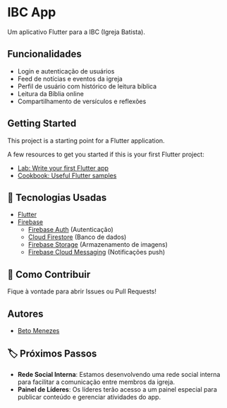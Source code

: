 # IBC App

Um aplicativo Flutter para a IBC (Igreja Batista).

## Funcionalidades

- Login e autenticação de usuários
- Feed de notícias e eventos da igreja
- Perfil de usuário com histórico de leitura bíblica
- Leitura da Bíblia online
- Compartilhamento de versículos e reflexões

## Getting Started

This project is a starting point for a Flutter application.

A few resources to get you started if this is your first Flutter project:

- [Lab: Write your first Flutter app](https://docs.flutter.dev/get-started/codelab)
- [Cookbook: Useful Flutter samples](https://docs.flutter.dev/cookbook)

## 🔧 Tecnologias Usadas

- [Flutter](https://flutter.dev/)
- [Firebase](https://firebase.google.com/)
  - [Firebase Auth](https://firebase.google.com/products/auth) (Autenticação)
  - [Cloud Firestore](https://firebase.google.com/products/firestore) (Banco de dados)
  - [Firebase Storage](https://firebase.google.com/products/storage) (Armazenamento de imagens)
  - [Firebase Cloud Messaging](https://firebase.google.com/products/cloud-messaging) (Notificações push)

## 🚀 Como Contribuir

Fique à vontade para abrir Issues ou Pull Requests!

## Autores

- [Beto Menezes](https://github.com/BetoMenezesArt)

## 🏷️ Próximos Passos

- **Rede Social Interna**: Estamos desenvolvendo uma rede social interna para facilitar a comunicação entre membros da igreja.
- **Painel de Líderes**: Os líderes terão acesso a um painel especial para publicar conteúdo e gerenciar atividades do app.
